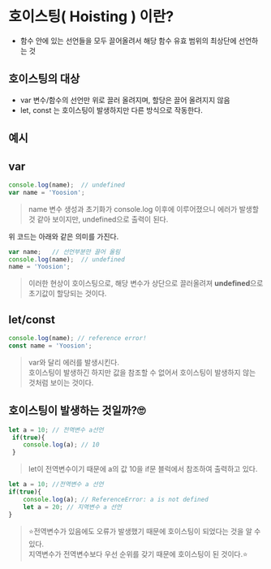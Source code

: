 # 호이스팅( Hoisting ) 이란?
- 함수 안에 있는 선언들을 모두 끌어올려서 해당 함수 유효 범위의 최상단에 선언하는 것

## 호이스팅의 대상
- var 변수/함수의 선언만 위로 끌러 올려지며, 할당은 끌어 올려지지 않음
- let, const 는 호이스팅이 발생하지만 다른 방식으로 작동한다.

## 예시
## var
``` js
console.log(name);  // undefined
var name = 'Yoosion';
```
>name 변수 생성과 초기화가 console.log 이후에 이루어졌으니 에러가 발생할 것 같아 보이지만, undefined으로 출력이 된다.  

위 코드는 아래와 같은 의미를 가진다.
```js
var name;   // 선언부분만 끌어 올림
console.log(name);  // undefined
name = 'Yoosion';
```
> 이러한 현상이 호이스팅으로, 해당 변수가 상단으로 끌러올려져 **undefined**으로 초기값이 할당되는 것이다.


## let/const
```js
console.log(name); // reference error!
const name = 'Yoosion';
```
> var와 달리 에러를 발생시킨다. </br> 호이스팅이 발생하긴 하지만 값을 참조할 수 없어서 호이스팅이 발생하지 않는 것처럼 보이는 것이다.

## 호이스팅이 발생하는 것일까?🙄
```js
let a = 10; // 전역변수 a선언
 if(true){
    console.log(a); // 10 
 }
```
> let이 전역변수이기 때문에 a의 값 10을 if문 블럭에서 참조하여 출력하고 있다.

``` js
let a = 10; //전역변수 a 선언
if(true){
    console.log(a); // ReferenceError: a is not defined
    let a = 20; // 지역변수 a 선언
}
```
> ⭐전역변수가 있음에도 오류가 발생했기 때문에 호이스팅이 되었다는 것을 알 수 있다. </br> 지역변수가 전역변수보다 우선 순위를 갖기 때문에 호이스팅이 된 것이다.⭐

